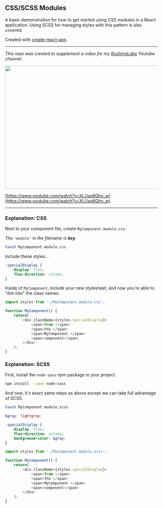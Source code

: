 ## CSS/SCSS Modules

A basic demonstration for how to get started using CSS modules in a React application. Using SCSS for managing styles with this pattern is also covered.

Created with [create-react-app](https://github.com/facebook/create-react-app).

<hr />

*This repo was created to supplement a video for my [RushingLabs](https://www.youtube.com/channel/UCMbD6urmMQBUUxjjvyXgaxw) Youtube channel.*

[<img src="https://meddlin-web.s3.us-east-2.amazonaws.com/video-thumbnails/css-modules/1566721062761_20190825034449357.jpg" width="720" height="405">](https://www.youtube.com/watch?v=XLUaq8Qhx_w)

[https://www.youtube.com/watch?v=XLUaq8Qhx_w](https://www.youtube.com/watch?v=XLUaq8Qhx_w)

<hr />

### Explanation: CSS

Next to your component file, create `MyComponent.module.css`. 

*The `'module'` in the filename is **key**.*

```bash
touch MyComponent.module.css
```

Include these styles...

```css
.specialDisplay {
	display: flex;
	flex-direction: column;
}
```

Inside of `MyComponent`, include your new stylesheet, and now you're able to "dot-into" the class names.

```js
import styles from './MyComponent.module.css';

function MyComponent() {
	return(
		<div className={styles.specialDisplay}>
			<span>from </span>
			<span>the </span>
			<span>MyComponent </span>
			<span>component</span>
		</div>
	);
}
```

### Explanation: SCSS

First, install the `node-sass` npm package in your project.

```bash
npm install --save node-sass
```

And now, it's exact same steps as above except we can take full advantage of SCSS.

```bash
touch MyComponent.module.scss
```

```scss
$gray: lightgray;

.specialDisplay {
	display: flex;
    flex-direction: column;
    background-color: $gray;
}
```

```js
import styles from './MyComponent.module.scss';

function MyComponent() {
	return(
		<div className={styles.specialDisplay}>
			<span>from </span>
			<span>the </span>
			<span>MyComponent </span>
			<span>component</span>
		</div>
	);
}
```